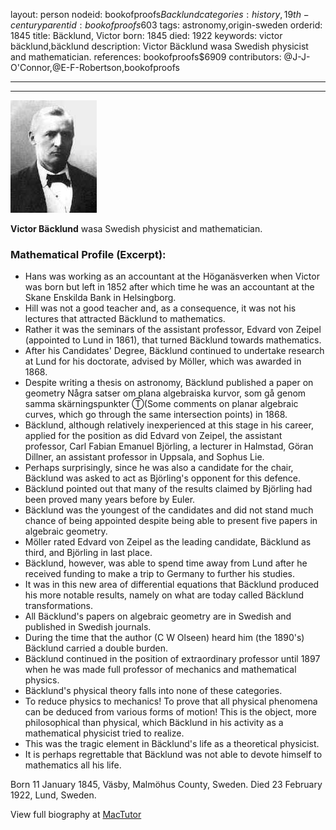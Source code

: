 layout: person
nodeid: bookofproofs$Backlund
categories: history,19th-century
parentid: bookofproofs$603
tags: astronomy,origin-sweden
orderid: 1845
title: Bäcklund, Victor
born: 1845
died: 1922
keywords: victor bäcklund,bäcklund
description: Victor Bäcklund wasa Swedish physicist and mathematician.
references: bookofproofs$6909
contributors: @J-J-O'Connor,@E-F-Robertson,bookofproofs

---



---

![Backlund.jpg](https://github.com/bookofproofs/bookofproofs.github.io/blob/main/_sources/_assets/images/portraits/Backlund.jpg?raw=true)

**Victor Bäcklund** wasa Swedish physicist and mathematician.

### Mathematical Profile (Excerpt):
* Hans was working as an accountant at the Höganäsverken when Victor was born but left in 1852 after which time he was an accountant at the Skane Enskilda Bank in Helsingborg.
* Hill was not a good teacher and, as a consequence, it was not his lectures that attracted Bäcklund to mathematics.
* Rather it was the seminars of the assistant professor, Edvard von Zeipel (appointed to Lund in 1861), that turned Bäcklund towards mathematics.
* After his Candidates' Degree, Bäcklund continued to undertake research at Lund for his doctorate, advised by Möller, which was awarded in 1868.
* Despite writing a thesis on astronomy, Bäcklund published a paper on geometry Några satser om plana algebraiska kurvor, som gå genom samma skärningspunkter Ⓣ(Some comments on planar algebraic curves, which go through the same intersection points)  in 1868.
* Bäcklund, although relatively inexperienced at this stage in his career, applied for the position as did Edvard von Zeipel, the assistant professor, Carl Fabian Emanuel Björling, a lecturer in Halmstad, Göran Dillner, an assistant professor in Uppsala, and Sophus Lie.
* Perhaps surprisingly, since he was also a candidate for the chair, Bäcklund was asked to act as Björling's opponent for this defence.
* Bäcklund pointed out that many of the results claimed by Björling had been proved many years before by Euler.
* Bäcklund was the youngest of the candidates and did not stand much chance of being appointed despite being able to present five papers in algebraic geometry.
* Möller rated Edvard von Zeipel as the leading candidate, Bäcklund as third, and Björling in last place.
* Bäcklund, however, was able to spend time away from Lund after he received funding to make a trip to Germany to further his studies.
* It was in this new area of differential equations that Bäcklund produced his more notable results, namely on what are today called Bäcklund transformations.
* All Bäcklund's papers on algebraic geometry are in Swedish and published in Swedish journals.
* During the time that the author (C W Olseen) heard him (the 1890's) Bäcklund carried a double burden.
* Bäcklund continued in the position of extraordinary professor until 1897 when he was made full professor of mechanics and mathematical physics.
* Bäcklund's physical theory falls into none of these categories.
* To reduce physics to mechanics! To prove that all physical phenomena can be deduced from various forms of motion! This is the object, more philosophical than physical, which Bäcklund in his activity as a mathematical physicist tried to realize.
* This was the tragic element in Bäcklund's life as a theoretical physicist.
* It is perhaps regrettable that Bäcklund was not able to devote himself to mathematics all his life.

Born 11 January 1845, Väsby, Malmöhus County, Sweden. Died 23 February 1922, Lund, Sweden.

View full biography at [MacTutor](https://mathshistory.st-andrews.ac.uk/Biographies/Backlund/)
